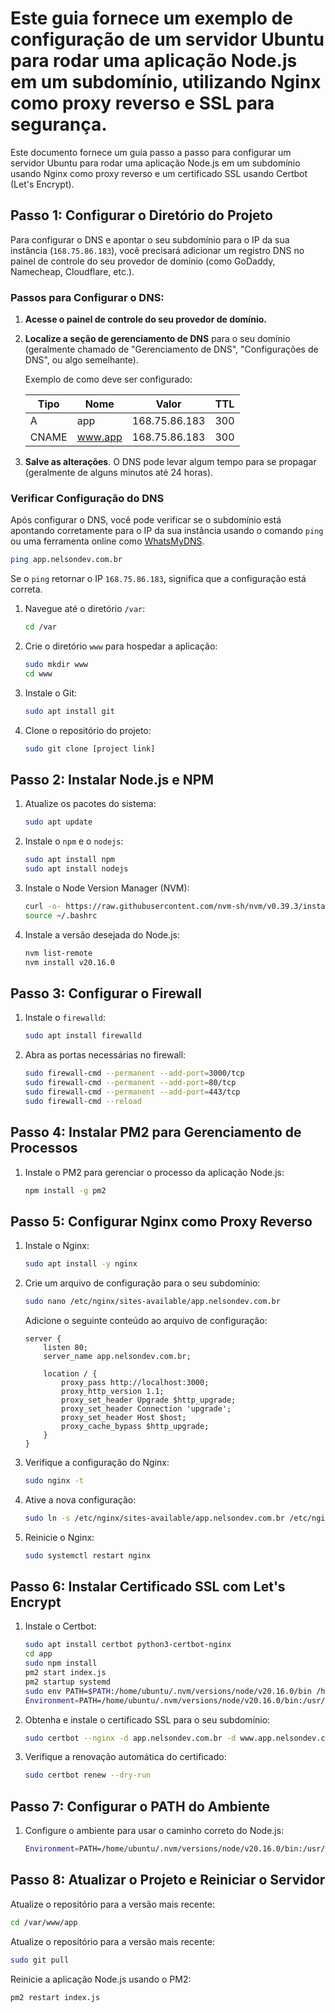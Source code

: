 # Este guia fornece um exemplo de configuração de um servidor Ubuntu para rodar uma aplicação Node.js em um subdomínio, utilizando Nginx como proxy reverso e SSL para segurança.

Este documento fornece um guia passo a passo para configurar um servidor Ubuntu para rodar uma aplicação Node.js em um subdomínio usando Nginx como proxy reverso e um certificado SSL usando Certbot (Let's Encrypt).

## Passo 1: Configurar o Diretório do Projeto

Para configurar o DNS e apontar o seu subdomínio para o IP da sua instância (`168.75.86.183`), você precisará adicionar um registro DNS no painel de controle do seu provedor de domínio (como GoDaddy, Namecheap, Cloudflare, etc.).

### Passos para Configurar o DNS:

1. **Acesse o painel de controle do seu provedor de domínio.**
   
2. **Localize a seção de gerenciamento de DNS** para o seu domínio (geralmente chamado de "Gerenciamento de DNS", "Configurações de DNS", ou algo semelhante).

   Exemplo de como deve ser configurado:
   
   | Tipo | Nome | Valor         | TTL  |
   |------|------|---------------|------|
   | A    | app  | 168.75.86.183 | 300  |
   | CNAME    | www.app  | 168.75.86.183 | 300  |

5. **Salve as alterações**. O DNS pode levar algum tempo para se propagar (geralmente de alguns minutos até 24 horas).

### Verificar Configuração do DNS

Após configurar o DNS, você pode verificar se o subdomínio está apontando corretamente para o IP da sua instância usando o comando `ping` ou uma ferramenta online como [WhatsMyDNS](https://www.whatsmydns.net/).

```bash
ping app.nelsondev.com.br
```

Se o `ping` retornar o IP `168.75.86.183`, significa que a configuração está correta.

1. Navegue até o diretório `/var`:
   ```bash
   cd /var
   ```

2. Crie o diretório `www` para hospedar a aplicação:
   ```bash
   sudo mkdir www
   cd www
   ```

3. Instale o Git:
   ```bash
   sudo apt install git
   ```

4. Clone o repositório do projeto:
   ```bash
   sudo git clone [project link]
   ```

## Passo 2: Instalar Node.js e NPM

1. Atualize os pacotes do sistema:
   ```bash
   sudo apt update
   ```

2. Instale o `npm` e o `nodejs`:
   ```bash
   sudo apt install npm
   sudo apt install nodejs
   ```

3. Instale o Node Version Manager (NVM):
   ```bash
   curl -o- https://raw.githubusercontent.com/nvm-sh/nvm/v0.39.3/install.sh | bash
   source ~/.bashrc
   ```

4. Instale a versão desejada do Node.js:
   ```bash
   nvm list-remote
   nvm install v20.16.0
   ```

## Passo 3: Configurar o Firewall

1. Instale o `firewalld`:
   ```bash
   sudo apt install firewalld
   ```

2. Abra as portas necessárias no firewall:
   ```bash
   sudo firewall-cmd --permanent --add-port=3000/tcp
   sudo firewall-cmd --permanent --add-port=80/tcp
   sudo firewall-cmd --permanent --add-port=443/tcp
   sudo firewall-cmd --reload
   ```

## Passo 4: Instalar PM2 para Gerenciamento de Processos

1. Instale o PM2 para gerenciar o processo da aplicação Node.js:
   ```bash
   npm install -g pm2
   ```

## Passo 5: Configurar Nginx como Proxy Reverso

1. Instale o Nginx:
   ```bash
   sudo apt install -y nginx
   ```

2. Crie um arquivo de configuração para o seu subdomínio:
   ```bash
   sudo nano /etc/nginx/sites-available/app.nelsondev.com.br
   ```

   Adicione o seguinte conteúdo ao arquivo de configuração:

   ```nginx
   server {
       listen 80;
       server_name app.nelsondev.com.br;

       location / {
           proxy_pass http://localhost:3000;
           proxy_http_version 1.1;
           proxy_set_header Upgrade $http_upgrade;
           proxy_set_header Connection 'upgrade';
           proxy_set_header Host $host;
           proxy_cache_bypass $http_upgrade;
       }
   }
   ```

3. Verifique a configuração do Nginx:
   ```bash
   sudo nginx -t
   ```

4. Ative a nova configuração:
   ```bash
   sudo ln -s /etc/nginx/sites-available/app.nelsondev.com.br /etc/nginx/sites-enabled/
   ```

5. Reinicie o Nginx:
   ```bash
   sudo systemctl restart nginx
   ```

## Passo 6: Instalar Certificado SSL com Let's Encrypt

1. Instale o Certbot:
   ```bash
   sudo apt install certbot python3-certbot-nginx
   cd app
   sudo npm install
   pm2 start index.js
   pm2 startup systemd
   sudo env PATH=$PATH:/home/ubuntu/.nvm/versions/node/v20.16.0/bin /home/ubuntu/.nvm/versions/node/v20.16.0/lib/node_modules/pm2/bin/pm2 startup systemd -u ubun
   Environment=PATH=/home/ubuntu/.nvm/versions/node/v20.16.0/bin:/usr/local/sbin:/usr/local/bin:/usr/sbin:/usr/bin:/sbin:/bin:/usr/games:/usr/local/games:/snap/bin:/home/ubuntu/.nvm/versions/node/v20.16.0/bin:/bin:/usr/local/sbin:/usr/local/bin:/usr/sbin:/usr/bin
   ```

2. Obtenha e instale o certificado SSL para o seu subdomínio:
   ```bash
   sudo certbot --nginx -d app.nelsondev.com.br -d www.app.nelsondev.com.br
   ```

3. Verifique a renovação automática do certificado:
   ```bash
   sudo certbot renew --dry-run
   ```

## Passo 7: Configurar o PATH do Ambiente

1. Configure o ambiente para usar o caminho correto do Node.js:
   ```bash
   Environment=PATH=/home/ubuntu/.nvm/versions/node/v20.16.0/bin:/usr/local/sbin:/usr/local/bin:/usr/sbin:/usr/bin:/sbin:/bin:/usr/games:/usr/local/games:/snap/bin:/home/ubuntu/.nvm/versions/node/v20.16.0/bin:/bin:/usr/local/sbin:/usr/local/bin:/usr/sbin:/usr/bin
   ```
## Passo 8: Atualizar o Projeto e Reiniciar o Servidor 
Atualize o repositório para a versão mais recente:
````bash
cd /var/www/app
````
Atualize o repositório para a versão mais recente:
````bash
sudo git pull
````
Reinicie a aplicação Node.js usando o PM2:
````bash
pm2 restart index.js
````

